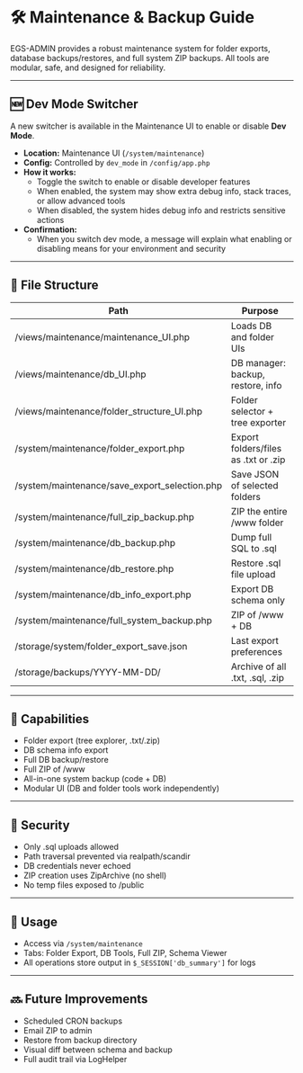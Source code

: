 # 🛠️ Maintenance & Backup Guide

EGS-ADMIN provides a robust maintenance system for folder exports, database backups/restores, and full system ZIP backups. All tools are modular, safe, and designed for reliability.

---

## 🆕 Dev Mode Switcher
A new switcher is available in the Maintenance UI to enable or disable **Dev Mode**.

- **Location:** Maintenance UI (`/system/maintenance`)
- **Config:** Controlled by `dev_mode` in `/config/app.php`
- **How it works:**
  - Toggle the switch to enable or disable developer features
  - When enabled, the system may show extra debug info, stack traces, or allow advanced tools
  - When disabled, the system hides debug info and restricts sensitive actions
- **Confirmation:**
  - When you switch dev mode, a message will explain what enabling or disabling means for your environment and security

---

## 📁 File Structure
| Path | Purpose |
|------|---------|
| /views/maintenance/maintenance_UI.php | Loads DB and folder UIs |
| /views/maintenance/db_UI.php | DB manager: backup, restore, info |
| /views/maintenance/folder_structure_UI.php | Folder selector + tree exporter |
| /system/maintenance/folder_export.php | Export folders/files as .txt or .zip |
| /system/maintenance/save_export_selection.php | Save JSON of selected folders |
| /system/maintenance/full_zip_backup.php | ZIP the entire /www folder |
| /system/maintenance/db_backup.php | Dump full SQL to .sql |
| /system/maintenance/db_restore.php | Restore .sql file upload |
| /system/maintenance/db_info_export.php | Export DB schema only |
| /system/maintenance/full_system_backup.php | ZIP of /www + DB |
| /storage/system/folder_export_save.json | Last export preferences |
| /storage/backups/YYYY-MM-DD/ | Archive of all .txt, .sql, .zip |

---

## 🔧 Capabilities
- Folder export (tree explorer, .txt/.zip)
- DB schema info export
- Full DB backup/restore
- Full ZIP of /www
- All-in-one system backup (code + DB)
- Modular UI (DB and folder tools work independently)

---

## 🔐 Security
- Only .sql uploads allowed
- Path traversal prevented via realpath/scandir
- DB credentials never echoed
- ZIP creation uses ZipArchive (no shell)
- No temp files exposed to /public

---

## 🧰 Usage
- Access via `/system/maintenance`
- Tabs: Folder Export, DB Tools, Full ZIP, Schema Viewer
- All operations store output in `$_SESSION['db_summary']` for logs

---

## 🔜 Future Improvements
- Scheduled CRON backups
- Email ZIP to admin
- Restore from backup directory
- Visual diff between schema and backup
- Full audit trail via LogHelper 